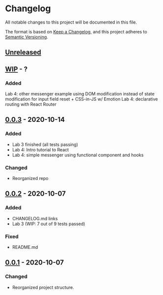 # Changelog

All notable changes to this project will be documented in this file.

The format is based on [Keep a Changelog](https://keepachangelog.com/en/1.0.0/),
and this project adheres to [Semantic Versioning](https://semver.org/spec/v2.0.0.html).


## [Unreleased](https://github.com/benzinho75/node-messenger/compare/v0.0.4...HEAD)


## [WIP](https://github.com/benzinho75/node-messenger/compare/v0.0.3...v0.0.4) - ?

### Added
Lab 4: other messenger example using DOM modification instead of state modification for input field reset + CSS-in-JS w/ Emotion
Lab 4: declarative routing with React Router

## [0.0.3](https://github.com/benzinho75/node-messenger/compare/v0.0.2...v0.0.3) - 2020-10-14

### Added
- Lab 3 finished (all tests passing)
- Lab 4: Intro tutorial to React
- Lab 4: simple messenger using functional component and hooks

### Changed
- Reorganized repo


## [0.0.2](https://github.com/benzinho75/node-messenger/compare/v0.0.1...v0.0.2) - 2020-10-07

### Added
- CHANGELOG.md links
- Lab 3 (WIP: 7 out of 9 tests passed)

### Fixed
- README.md


## [0.0.1](https://github.com/benzinho75/node-messenger/releases/tag/v0.0.1) - 2020-10-07

### Changed
- Reorganized project structure.
